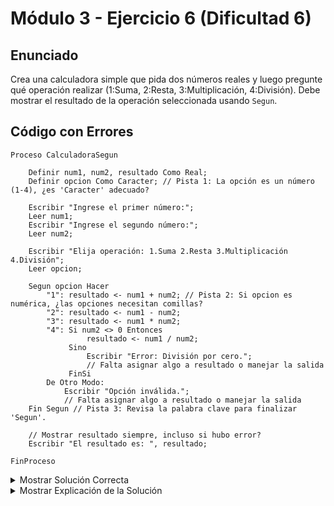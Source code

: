 # Módulo 3 - Ejercicio 6 (Dificultad 6)

## Enunciado
Crea una calculadora simple que pida dos números reales y luego pregunte qué operación realizar (1:Suma, 2:Resta, 3:Multiplicación, 4:División). Debe mostrar el resultado de la operación seleccionada usando `Segun`.

## Código con Errores
```pseudocode
Proceso CalculadoraSegun

    Definir num1, num2, resultado Como Real;
    Definir opcion Como Caracter; // Pista 1: La opción es un número (1-4), ¿es 'Caracter' adecuado?

    Escribir "Ingrese el primer número:";
    Leer num1;
    Escribir "Ingrese el segundo número:";
    Leer num2;

    Escribir "Elija operación: 1.Suma 2.Resta 3.Multiplicación 4.División";
    Leer opcion;

    Segun opcion Hacer
        "1": resultado <- num1 + num2; // Pista 2: Si opcion es numérica, ¿las opciones necesitan comillas?
        "2": resultado <- num1 - num2;
        "3": resultado <- num1 * num2;
        "4": Si num2 <> 0 Entonces
                 resultado <- num1 / num2;
             Sino
                 Escribir "Error: División por cero.";
                 // Falta asignar algo a resultado o manejar la salida
             FinSi
        De Otro Modo:
            Escribir "Opción inválida.";
            // Falta asignar algo a resultado o manejar la salida
    Fin Segun // Pista 3: Revisa la palabra clave para finalizar 'Segun'.

    // Mostrar resultado siempre, incluso si hubo error?
    Escribir "El resultado es: ", resultado;

FinProceso
```

<details><summary>Mostrar Solución Correcta</summary>

## Solución Correcta
```pseudocode
Proceso CalculadoraSegun_Solucion

    Definir num1, num2, resultado Como Real;
    Definir opcion Como Entero; // Corregido: La opción es un número Entero.
    Definir operacionValida Como Logico; // Para controlar si mostrar resultado

    operacionValida <- Verdadero; // Asumir que es válida inicialmente

    Escribir "Ingrese el primer número:";
    Leer num1;
    Escribir "Ingrese el segundo número:";
    Leer num2;

    Escribir "Elija operación: 1.Suma 2.Resta 3.Multiplicación 4.División";
    Leer opcion;

    Segun opcion Hacer
        1: // Corregido: Sin comillas
            resultado <- num1 + num2;
        2: // Corregido: Sin comillas
            resultado <- num1 - num2;
        3: // Corregido: Sin comillas
            resultado <- num1 * num2;
        4:
            Si num2 <> 0 Entonces
                resultado <- num1 / num2;
            Sino
                Escribir "Error: División por cero.";
                operacionValida <- Falso; // Marcar como inválida
            FinSi
        De Otro Modo:
            Escribir "Opción inválida.";
            operacionValida <- Falso; // Marcar como inválida
    FinSegun // Corregido: Palabra clave 'FinSegun'.

    // Mostrar resultado solo si la operación fue válida
    Si operacionValida Entonces
        Escribir "El resultado es: ", resultado;
    FinSi

FinProceso
```

</details><details><summary>Mostrar Explicación de la Solución</summary>

## Explicación de la Solución
1.  La variable `opcion` almacena un número entero (1, 2, 3 o 4), por lo que su tipo debe ser `Entero`, no `Caracter`.
2.  Como `opcion` es `Entero`, las claves dentro del `Segun` deben ser los números literales `1`, `2`, `3`, `4`, sin comillas. Las comillas se usarían si `opcion` fuera `Caracter`.
3.  La palabra clave para finalizar la estructura `Segun` es `FinSegun`, no `Fin Segun` (separado). Adicionalmente, el código original tenía un problema lógico: mostraba la variable `resultado` incluso si había ocurrido un error (división por cero u opción inválida), lo que podría mostrar un valor incorrecto o no inicializado. La solución introduce una variable lógica `operacionValida` para controlar si se debe mostrar el resultado final.
</details>